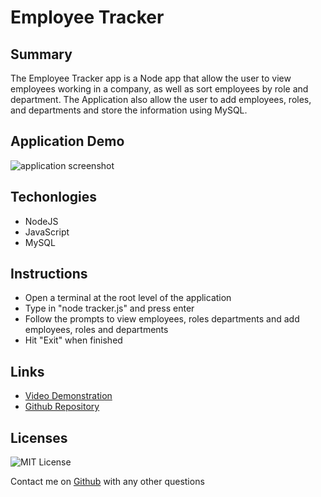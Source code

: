 # Employee Tracker



## Summary

The Employee Tracker app is a Node app that allow the user to view employees working in a company, as well as sort employees by role and department. The Application also allow the user to add employees, roles, and departments and store the information using MySQL.
## Application Demo

![application screenshot](screenshot.gif)


## Techonlogies


- NodeJS
- JavaScript
- MySQL

## Instructions

- Open a terminal at the root level of the application
- Type in "node tracker.js" and press enter
- Follow the prompts to view employees, roles departments and add employees, roles and departments
- Hit "Exit" when finished

## Links

- [Video Demonstration](https://watch.screencastify.com/v/Hwvzr7aFKAz9zeLyJjnH)
- [Github Repository](https://github.com/mgpierrelouis/reactportfolio/)

## Licenses

![MIT License](https://img.shields.io/badge/License-MIT-yellow.svg)

Contact me on [Github](https://github.com/mgpierrelois) with any other questions